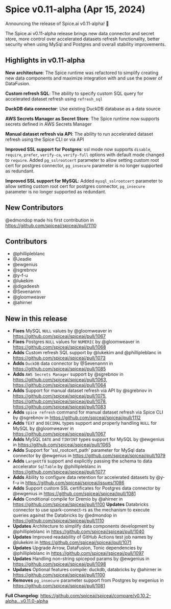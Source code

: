 # Spice v0.11-alpha (Apr 15, 2024)

Announcing the release of Spice.ai v0.11-alpha! 🎉

The Spice.ai v0.11-alpha release brings new data connector and secret store, more control over accelerated datasets refresh functionality, better security when using MySql and Postgres and overall stability improvements.

## Highlights in v0.11-alpha

**New architecture**: The Spice runtime was refactored to simplify creating new data components and maximize integration with and use the power of DataFusion.

**Custom refresh SQL**: The ability to specify custom SQL query for accelerated dataset refresh using `refresh_sql`

**DuckDB data connector**: Use existing DuckDB database as a data source

**AWS Secrets Manager as Secret Store**: The Spice runtime now supports secrets defined in AWS Secrets Manager

**Manual dataset refresh via API**: The ability to run accelerated dataset refresh using the Spice CLI or via API

**Improved SSL support for Postgres**: ssl mode now supports `disable`, `require`, `prefer`, `verify-ca`, `verify-full` options with default mode changed to `require`.
Added `pg_sslrootcert` parameter to allow setting custom root cert for postgres connector, `pg_insecure` parameter is no longer supported as redundant.

**Improved SSL support for MySQL**: Added `mysql_sslrootcert` parameter to allow setting custom root cert for postgres connector, `pg_insecure` parameter is no longer supported as redundant.

## New Contributors
@edmondop made his first contribution in https://github.com/spiceai/spiceai/pull/1110

## Contributors

- @phillipleblanc
- @Jeadie
- @ewgenius
- @sgrebnov
- @y-f-u
- @lukekim
- @digadeesh
- @Sevenannn
- @gloomweaver
- @ahirner

## New in this release

- **Fixes** MySQL `NULL` values by @gloomweaver in https://github.com/spiceai/spiceai/pull/1067
- **Fixes** Postgres `NULL` values for `NUMERIC` by @gloomweaver in https://github.com/spiceai/spiceai/pull/1068
- **Adds** Custom refresh SQL support by @lukekim and @phillipleblanc in https://github.com/spiceai/spiceai/pull/1073
- **Adds** `DuckDB` data connector by @Sevenannn in https://github.com/spiceai/spiceai/pull/1085
- **Adds** `AWS Secrets Manager` support by @sgrebnov in https://github.com/spiceai/spiceai/pull/1063, https://github.com/spiceai/spiceai/pull/1064
- **Adds** Support for manual dataset refresh via API by @sgrebnov in https://github.com/spiceai/spiceai/pull/1075, https://github.com/spiceai/spiceai/pull/1078, https://github.com/spiceai/spiceai/pull/1083
- **Adds** `spice refresh` command for manual dataset refresh via Spice CLI by @sgrebnov in https://github.com/spiceai/spiceai/pull/1112
- **Adds** `TEXT` and `DECIMAL` types support and properly handling `NULL` for MySQL by @gloomweaver in https://github.com/spiceai/spiceai/pull/1067
- **Adds** MySQL `DATE` and `TINYINT` types support for MySQL by @ewgenius in https://github.com/spiceai/spiceai/pull/1065
- **Adds** Support for 'ssl_rootcert_path' parameter for MySql data connector by @ewgenius in https://github.com/spiceai/spiceai/pull/1079
- **Adds** `LargeUtf8` support and explicitly passing the schema to data accelerator `SqlTable` by @phillipleblanc in https://github.com/spiceai/spiceai/pull/1077
- **Adds** Ability to configure data retention for accelerated datasets by @y-f-u in https://github.com/spiceai/spiceai/issues/1086
- **Adds** Support custom SSL certificates for Postgres data connector by @ewgenius in https://github.com/spiceai/spiceai/pull/1081
- **Adds** Conditional compile for Dremio by @ahirner in https://github.com/spiceai/spiceai/pull/1100
  **Updates** Databricks connector to use spark-connect-rs as the mechanism to execute queries against the Databricks by @edmondop in https://github.com/spiceai/spiceai/pull/1110
- **Updates** Architecture to simplify data components development by @phillipleblanc in https://github.com/spiceai/spiceai/pull/1040
- **Updates** Improved readability of GitHub Actions test job names by @lukekim in https://github.com/spiceai/spiceai/pull/1071
- **Updates** Upgrade Arrow, DataFusion, Tonic dependencies by @phillipleblanc in https://github.com/spiceai/spiceai/pull/1097
- **Updates** Handling non-string spicepod params by @ewgenius in https://github.com/spiceai/spiceai/pull/1098
- **Updates** Optional features compile: duckdb, databricks by @ahirner in https://github.com/spiceai/spiceai/pull/1100
- **Removes** `pg_insecure` parameter support from Postgres by ewgenius in https://github.com/spiceai/spiceai/pull/1081

**Full Changelog**: https://github.com/spiceai/spiceai/compare/v0.10.2-alpha...v0.11.0-alpha
